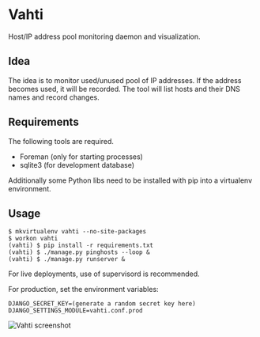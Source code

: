 # Vahti #

Host/IP address pool monitoring daemon and visualization.

## Idea ##

The idea is to monitor used/unused pool of IP addresses. If the address
becomes used, it will be recorded. The tool will list hosts and their
DNS names and record changes.

## Requirements ##

The following tools are required.

 * Foreman (only for starting processes)
 * sqlite3 (for development database)

Additionally some Python libs need to be installed  with pip into a virtualenv
environment.

## Usage ##

    $ mkvirtualenv vahti --no-site-packages
    $ workon vahti
    (vahti) $ pip install -r requirements.txt
    (vahti) $ ./manage.py pinghosts --loop &
    (vahti) $ ./manage.py runserver &    

For live deployments, use of supervisord is recommended.

For production, set the environment variables:

    DJANGO_SECRET_KEY=(generate a random secret key here)
    DJANGO_SETTINGS_MODULE=vahti.conf.prod

![Vahti screenshot](http://joneskoo.kapsi.fi/tmp/vahti.png)
